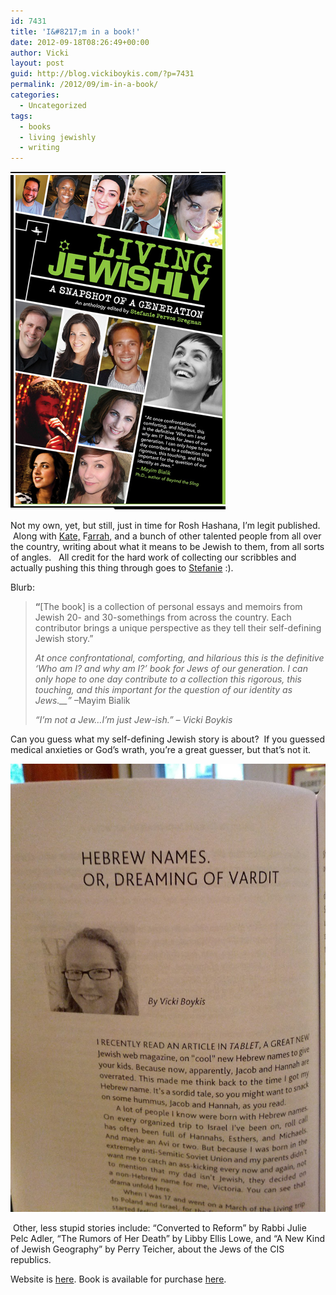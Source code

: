 ```yaml
---
id: 7431
title: 'I&#8217;m in a book!'
date: 2012-09-18T08:26:49+00:00
author: Vicki
layout: post
guid: http://blog.vickiboykis.com/?p=7431
permalink: /2012/09/im-in-a-book/
categories:
  - Uncategorized
tags:
  - books
  - living jewishly
  - writing
---
```

[<img class="aligncenter size-full wp-image-7560" title="Screen shot 2012-09-18 at 8.11.23 AM" src="https://raw.githubusercontent.com/veekaybee/wlb/gh-pages/assets/images/2012/09/Screen-shot-2012-09-18-at-8.11.23-AM.png" alt="" width="344" height="540" />](https://raw.githubusercontent.com/veekaybee/wlb/gh-pages/assets/images/2012/09/Screen-shot-2012-09-18-at-8.11.23-AM.png)

Not my own, yet, but still, just in time for Rosh Hashana, I&#8217;m legit published.  Along with <a href="http://www.suburbansweetheart.com/" target="_blank">Kate,</a> F<a href="https://twitter.com/ffidler" target="_blank">arrah,</a> and a bunch of other talented people from all over the country, writing about what it means to be Jewish to them, from all sorts of angles.   All credit for the hard work of collecting our scribbles and actually pushing this thing through goes to <a href="http://www.livingjewishlybook.com/lj/about.aspx" target="_blank">Stefanie</a> :).

Blurb:

> **&#8220;**[The book] is a collection of personal essays and memoirs from Jewish 20- and 30-somethings from across the country. Each contributor brings a unique perspective as they tell their self-defining Jewish story.&#8221;
> 
> _At once confrontational, comforting, and hilarious this is the definitive ‘Who am I? and why am I?’ book for Jews of our generation. I can only hope to one day contribute to a collection this rigorous, this touching, and this important for the question of our identity as Jews.__”_ &#8211;Mayim Bialik
> 
> _&#8220;I&#8217;m not a Jew&#8230;I&#8217;m just Jew-ish.&#8221; &#8211; Vicki Boykis_

Can you guess what my self-defining Jewish story is about?  If you guessed medical anxieties or God&#8217;s wrath, you&#8217;re a great guesser, but that&#8217;s not it.

<p style="text-align: center;">
  <a href="https://raw.githubusercontent.com/veekaybee/wlb/gh-pages/assets/images/2012/09/IMG_20120918_081450.jpg"><img class="aligncenter  wp-image-7562" title="IMG_20120918_081450" src="https://raw.githubusercontent.com/veekaybee/wlb/gh-pages/assets/images/2012/09/IMG_20120918_081450-768x1024.jpg" alt="" width="538" height="717" /></a>
</p>

 Other, less stupid stories include: &#8220;Converted to Reform&#8221; by Rabbi Julie Pelc Adler, &#8220;The Rumors of Her Death&#8221; by Libby Ellis Lowe, and &#8220;A New Kind of Jewish Geography&#8221; by Perry Teicher, about the Jews of the CIS republics.

Website is <a href="http://www.livingjewishlybook.com/lj/default.aspx" target="_blank">here</a>. Book is available for purchase <a href="http://www.amazon.com/dp/1618111639/ref=cm_sw_su_dp" target="_blank">here</a>.

&nbsp;